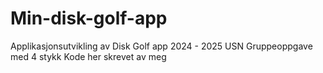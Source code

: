 # Min-disk-golf-app
Applikasjonsutvikling av Disk Golf app 2024 - 2025 USN
Gruppeoppgave med 4 stykk
Kode her skrevet av meg
